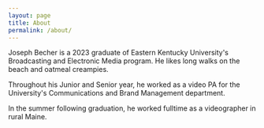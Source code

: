 ```yaml
---
layout: page
title: About
permalink: /about/
---
```


Joseph Becher is a 2023 graduate of Eastern Kentucky University's Broadcasting and Electronic Media program.
He likes long walks on the beach and oatmeal creampies. 

Throughout his Junior and Senior year, he worked as a video PA for the University's Communications and Brand Management department. 

In the summer following graduation, he worked fulltime as a videographer in rural Maine. 

